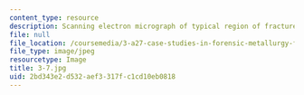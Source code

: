 ```yaml
---
content_type: resource
description: Scanning electron micrograph of typical region of fracture surface. (320X)
file: null
file_location: /coursemedia/3-a27-case-studies-in-forensic-metallurgy-fall-2007/2bd343e2d532aef3317fc1cd10eb0818_3-7.jpg
file_type: image/jpeg
resourcetype: Image
title: 3-7.jpg
uid: 2bd343e2-d532-aef3-317f-c1cd10eb0818
---
```

